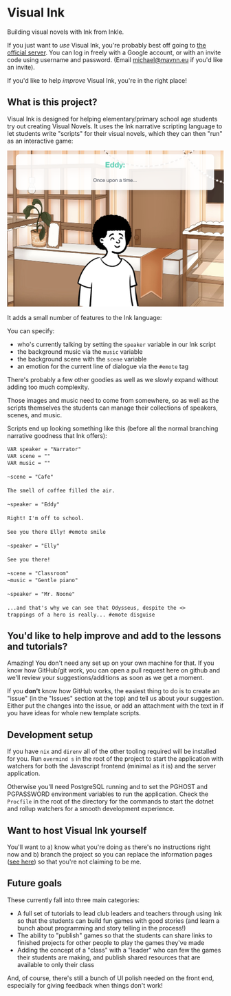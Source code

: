 # Visual Ink

Building visual novels with Ink from Inkle.

If you just want to _use_ Visual Ink, you're probably best off going to [the official server](https://visualink.mavnn.eu/). You can log in freely with a Google account, or with an invite code using username and password. (Email michael@mavnn.eu if you'd like an invite).

If you'd like to help _improve_ Visual Ink, you're in the right place!

## What is this project?

Visual Ink is designed for helping elementary/primary school age students try out creating Visual Novels. It uses the Ink narrative scripting language to let students write "scripts" for their visual novels, which they can then "run" as an interactive game:

![Example screen shot](./wwwroot/example.png)

It adds a small number of features to the Ink language:

You can specify:
- who's currently talking by setting the `speaker` variable in our Ink script
- the background music via the `music` variable
- the background scene with the `scene` variable
- an emotion for the current line of dialogue via the `#emote` tag

There's probably a few other goodies as well as we slowly expand without adding too much complexity.

Those images and music need to come from somewhere, so as well as the scripts themselves the students
can manage their collections of speakers, scenes, and music.

Scripts end up looking something like this (before all the normal branching narrative goodness that Ink offers):

```
VAR speaker = "Narrator"
VAR scene = ""
VAR music = ""

~scene = "Cafe"

The smell of coffee filled the air.

~speaker = "Eddy"

Right! I'm off to school.

See you there Elly! #emote smile

~speaker = "Elly"

See you there!

~scene = "Classroom"
~music = "Gentle piano"

~speaker = "Mr. Noone"

...and that's why we can see that Odysseus, despite the <>
trappings of a hero is really... #emote disguise
```

## You'd like to help improve and add to the lessons and tutorials?

Amazing! You don't need any set up on your own machine for that. If you know how GitHub/git work, you can open a pull request here on github and we'll review your suggestions/additions as soon as we get a moment.

If you **don't** know how GitHub works, the easiest thing to do is to create an "issue" (in the "Issues" section at the top) and tell us about your suggestion. Either put the changes into the issue, or add an attachment with the text in if you have ideas for whole new template scripts.

## Development setup

If you have  `nix` and `direnv` all of the other tooling required will be installed for you. Run
`overmind s` in the root of the project to start the application with watchers for both the Javascript
frontend (minimal as it is) and the server application.

Otherwise you'll need PostgreSQL running and to set the PGHOST and PGPASSWORD environment variables
to run the application. Check the `Procfile` in the root of the directory for the commands to start
the dotnet and rollup watchers for a smooth development experience.

## Want to host Visual Ink yourself

You'll want to a) know what you're doing as there's no instructions right now and b) branch the project so you can replace the information pages ([see here](./content/infoPages/)) so that you're not claiming to be me.

## Future goals

These currently fall into three main categories:

- A full set of tutorials to lead club leaders and teachers through using Ink so that the students can build fun games with good stories (and learn a bunch about programming and story telling in the process!)
- The ability to "publish" games so that the students can share links to finished projects for other people to play the games they've made
- Adding the concept of a "class" with a "leader" who can few the games their students are making, and publish shared resources that are available to only their class

And, of course, there's still a bunch of UI polish needed on the front end, especially for giving feedback when things don't work!
